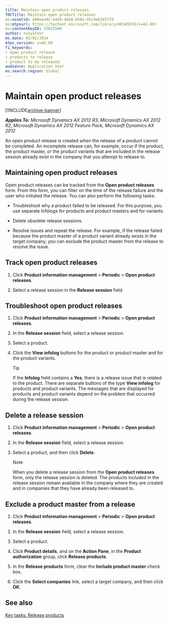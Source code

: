 ```yaml
---
title: Maintain open product releases
TOCTitle: Maintain open product releases
ms:assetid: e00eea92-6d49-46b8-b58e-05c4eb1657f8
ms:mtpsurl: https://technet.microsoft.com/library/Hh545535(v=AX.60)
ms:contentKeyID: 37832540
author: tonyafehr
ms.date: 05/02/2014
mtps_version: v=AX.60
f1_keywords:
- open product release
- products to release
- product to be released
audience: Application User
ms.search.region: Global
---
```


# Maintain open product releases 


[!INCLUDE[archive-banner](includes/archive-banner.md)]


_**Applies To:** Microsoft Dynamics AX 2012 R3, Microsoft Dynamics AX 2012 R2, Microsoft Dynamics AX 2012 Feature Pack, Microsoft Dynamics AX 2012_

An open product release is created when the release of a product cannot be completed. An incomplete release can, for example, occur if the product, the product master, or the product variants that are included in the release session already exist in the company that you attempt to release to.

## Maintaining open product releases

Open product releases can be tracked from the **Open product releases** form. From this form, you can filter on the time of the release failure and the user who initiated the release. You can also perform the following tasks:

  - Troubleshoot why a product failed to be released. For this purpose, you use separate Infologs for products and product masters and for variants.

  - Delete obsolete release sessions.

  - Resolve issues and repeat the release. For example, if the release failed because the product master of a product variant already exists in the target company, you can exclude the product master from the release to resolve the issue.

## Track open product releases

1.  Click **Product information management** \> **Periodic** \> **Open product releases**.

2.  Select a release session in the **Release session** field.

## Troubleshoot open product releases

1.  Click **Product information management** \> **Periodic** \> **Open product releases**.

2.  In the **Release session** field, select a release session.

3.  Select a product.

4.  Click the **View infolog** buttons for the product or product master and for the product variants.
    

    > [!TIP]
    > <P>If the <STRONG>Infolog</STRONG> field contains a <STRONG>Yes</STRONG>, there is a release issue that is related to the product. There are separate buttons of the type <STRONG>View infolog</STRONG> for products and product variants. The messages that are displayed for products and product variants depend on the problem that occurred during the release session.</P>



## Delete a release session

1.  Click **Product information management** \> **Periodic** \> **Open product releases**.

2.  In the **Release session** field, select a release session.

3.  Select a product, and then click **Delete**.
    

    > [!NOTE]
    > <P>When you delete a release session from the <STRONG>Open product releases</STRONG> form, only the release session is deleted. The products included in the release session remain available in the company where they are created and in companies that they have already been released to.</P>



## Exclude a product master from a release

1.  Click **Product information management** \> **Periodic** \> **Open product releases**.

2.  In the **Release session** field, select a release session.

3.  Select a product.

4.  Click **Product details**, and on the **Action Pane**, in the **Product authorization** group, click **Release products**.

5.  In the **Release products** form, clear the **Include product master** check box.

6.  Click the **Select companies** link, select a target company, and then click **OK**.

## See also

[Key tasks: Release products](key-tasks-release-products.md)

  


